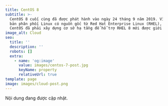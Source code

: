 ```yaml
---
title: CentOS 8
subtitle: >-
  CentOS 8 cuối cùng đã được phát hành vào ngày 24 tháng 9 năm 2019. Vì đây là
  bản phân phối Linux có nguồn gốc từ Red Hat Enterprise Linux (RHEL), nhóm
  CentOS đã phải xây dựng cơ sở hạ tầng để hỗ trợ RHEL 8 mới được giới thiệu.
image_alt: Cloud
seo:
  title: ''
  description: ''
  robots: []
  extra:
    - name: 'og:image'
      value: images/centos-7-post.jpg
      keyName: property
      relativeUrl: true
template: page
image: images/cloud-post.png
---
```

Nội dung đang được cập nhật.
